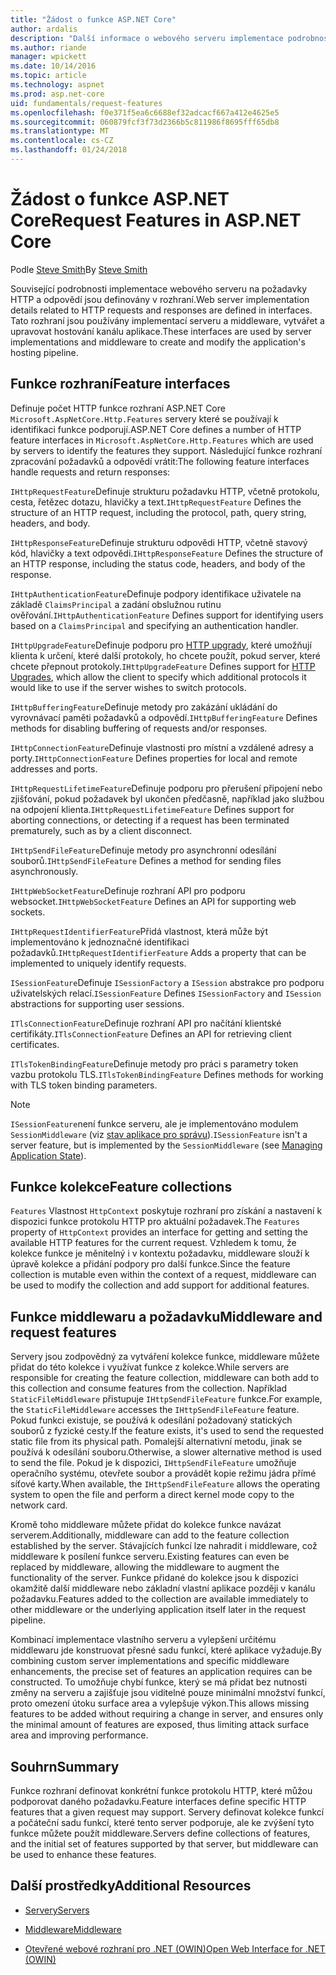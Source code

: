 ```yaml
---
title: "Žádost o funkce ASP.NET Core"
author: ardalis
description: "Další informace o webového serveru implementace podrobnosti týkající se požadavků HTTP a odpovědí, které jsou definovány v rozhraní pro ASP.NET Core."
ms.author: riande
manager: wpickett
ms.date: 10/14/2016
ms.topic: article
ms.technology: aspnet
ms.prod: asp.net-core
uid: fundamentals/request-features
ms.openlocfilehash: f0e371f5ea6c6688ef32adcacf667a412e4625e5
ms.sourcegitcommit: 060879fcf3f73d2366b5c811986f8695fff65db8
ms.translationtype: MT
ms.contentlocale: cs-CZ
ms.lasthandoff: 01/24/2018
---
```

# <a name="request-features-in-aspnet-core"></a><span data-ttu-id="3b34d-103">Žádost o funkce ASP.NET Core</span><span class="sxs-lookup"><span data-stu-id="3b34d-103">Request Features in ASP.NET Core</span></span>

<span data-ttu-id="3b34d-104">Podle [Steve Smith](https://ardalis.com/)</span><span class="sxs-lookup"><span data-stu-id="3b34d-104">By [Steve Smith](https://ardalis.com/)</span></span>

<span data-ttu-id="3b34d-105">Související podrobnosti implementace webového serveru na požadavky HTTP a odpovědí jsou definovány v rozhraní.</span><span class="sxs-lookup"><span data-stu-id="3b34d-105">Web server implementation details related to HTTP requests and responses are defined in interfaces.</span></span> <span data-ttu-id="3b34d-106">Tato rozhraní jsou používány implementací serveru a middleware, vytvářet a upravovat hostování kanálu aplikace.</span><span class="sxs-lookup"><span data-stu-id="3b34d-106">These interfaces are used by server implementations and middleware to create and modify the application's hosting pipeline.</span></span>

## <a name="feature-interfaces"></a><span data-ttu-id="3b34d-107">Funkce rozhraní</span><span class="sxs-lookup"><span data-stu-id="3b34d-107">Feature interfaces</span></span>

<span data-ttu-id="3b34d-108">Definuje počet HTTP funkce rozhraní ASP.NET Core `Microsoft.AspNetCore.Http.Features` servery které se používají k identifikaci funkce podporují.</span><span class="sxs-lookup"><span data-stu-id="3b34d-108">ASP.NET Core defines a number of HTTP feature interfaces in `Microsoft.AspNetCore.Http.Features` which are used by servers to identify the features they support.</span></span> <span data-ttu-id="3b34d-109">Následující funkce rozhraní zpracování požadavků a odpovědí vrátit:</span><span class="sxs-lookup"><span data-stu-id="3b34d-109">The following feature interfaces handle requests and return responses:</span></span>

<span data-ttu-id="3b34d-110">`IHttpRequestFeature`Definuje strukturu požadavku HTTP, včetně protokolu, cesta, řetězec dotazu, hlavičky a text.</span><span class="sxs-lookup"><span data-stu-id="3b34d-110">`IHttpRequestFeature` Defines the structure of an HTTP request, including the protocol, path, query string, headers, and body.</span></span>

<span data-ttu-id="3b34d-111">`IHttpResponseFeature`Definuje strukturu odpovědi HTTP, včetně stavový kód, hlavičky a text odpovědi.</span><span class="sxs-lookup"><span data-stu-id="3b34d-111">`IHttpResponseFeature` Defines the structure of an HTTP response, including the status code, headers, and body of the response.</span></span>

<span data-ttu-id="3b34d-112">`IHttpAuthenticationFeature`Definuje podpory identifikace uživatele na základě `ClaimsPrincipal` a zadání obslužnou rutinu ověřování.</span><span class="sxs-lookup"><span data-stu-id="3b34d-112">`IHttpAuthenticationFeature` Defines support for identifying users based on a `ClaimsPrincipal` and specifying an authentication handler.</span></span>

<span data-ttu-id="3b34d-113">`IHttpUpgradeFeature`Definuje podporu pro [HTTP upgrady](https://tools.ietf.org/html/rfc2616.html#section-14.42), které umožňují klienta k určení, které další protokoly, ho chcete použít, pokud server, které chcete přepnout protokoly.</span><span class="sxs-lookup"><span data-stu-id="3b34d-113">`IHttpUpgradeFeature` Defines support for [HTTP Upgrades](https://tools.ietf.org/html/rfc2616.html#section-14.42), which allow the client to specify which additional protocols it would like to use if the server wishes to switch protocols.</span></span>

<span data-ttu-id="3b34d-114">`IHttpBufferingFeature`Definuje metody pro zakázání ukládání do vyrovnávací paměti požadavků a odpovědí.</span><span class="sxs-lookup"><span data-stu-id="3b34d-114">`IHttpBufferingFeature` Defines methods for disabling buffering of requests and/or responses.</span></span>

<span data-ttu-id="3b34d-115">`IHttpConnectionFeature`Definuje vlastnosti pro místní a vzdálené adresy a porty.</span><span class="sxs-lookup"><span data-stu-id="3b34d-115">`IHttpConnectionFeature` Defines properties for local and remote addresses and ports.</span></span>

<span data-ttu-id="3b34d-116">`IHttpRequestLifetimeFeature`Definuje podporu pro přerušení připojení nebo zjišťování, pokud požadavek byl ukončen předčasně, například jako službou na odpojení klienta.</span><span class="sxs-lookup"><span data-stu-id="3b34d-116">`IHttpRequestLifetimeFeature` Defines support for aborting connections, or detecting if a request has been terminated prematurely, such as by a client disconnect.</span></span>

<span data-ttu-id="3b34d-117">`IHttpSendFileFeature`Definuje metody pro asynchronní odesílání souborů.</span><span class="sxs-lookup"><span data-stu-id="3b34d-117">`IHttpSendFileFeature` Defines a method for sending files asynchronously.</span></span>

<span data-ttu-id="3b34d-118">`IHttpWebSocketFeature`Definuje rozhraní API pro podporu websocket.</span><span class="sxs-lookup"><span data-stu-id="3b34d-118">`IHttpWebSocketFeature` Defines an API for supporting web sockets.</span></span>

<span data-ttu-id="3b34d-119">`IHttpRequestIdentifierFeature`Přidá vlastnost, která může být implementováno k jednoznačné identifikaci požadavků.</span><span class="sxs-lookup"><span data-stu-id="3b34d-119">`IHttpRequestIdentifierFeature` Adds a property that can be implemented to uniquely identify requests.</span></span>

<span data-ttu-id="3b34d-120">`ISessionFeature`Definuje `ISessionFactory` a `ISession` abstrakce pro podporu uživatelských relací.</span><span class="sxs-lookup"><span data-stu-id="3b34d-120">`ISessionFeature` Defines `ISessionFactory` and `ISession` abstractions for supporting user sessions.</span></span>

<span data-ttu-id="3b34d-121">`ITlsConnectionFeature`Definuje rozhraní API pro načítání klientské certifikáty.</span><span class="sxs-lookup"><span data-stu-id="3b34d-121">`ITlsConnectionFeature` Defines an API for retrieving client certificates.</span></span>

<span data-ttu-id="3b34d-122">`ITlsTokenBindingFeature`Definuje metody pro práci s parametry token vazbu protokolu TLS.</span><span class="sxs-lookup"><span data-stu-id="3b34d-122">`ITlsTokenBindingFeature` Defines methods for working with TLS token binding parameters.</span></span>

> [!NOTE]
> <span data-ttu-id="3b34d-123">`ISessionFeature`není funkce serveru, ale je implementováno modulem `SessionMiddleware` (viz [stav aplikace pro správu](app-state.md)).</span><span class="sxs-lookup"><span data-stu-id="3b34d-123">`ISessionFeature` isn't a server feature, but is implemented by the `SessionMiddleware` (see [Managing Application State](app-state.md)).</span></span>

## <a name="feature-collections"></a><span data-ttu-id="3b34d-124">Funkce kolekce</span><span class="sxs-lookup"><span data-stu-id="3b34d-124">Feature collections</span></span>

<span data-ttu-id="3b34d-125">`Features` Vlastnost `HttpContext` poskytuje rozhraní pro získání a nastavení k dispozici funkce protokolu HTTP pro aktuální požadavek.</span><span class="sxs-lookup"><span data-stu-id="3b34d-125">The `Features` property of `HttpContext` provides an interface for getting and setting the available HTTP features for the current request.</span></span> <span data-ttu-id="3b34d-126">Vzhledem k tomu, že kolekce funkce je měnitelný i v kontextu požadavku, middleware slouží k úpravě kolekce a přidání podpory pro další funkce.</span><span class="sxs-lookup"><span data-stu-id="3b34d-126">Since the feature collection is mutable even within the context of a request, middleware can be used to modify the collection and add support for additional features.</span></span>

## <a name="middleware-and-request-features"></a><span data-ttu-id="3b34d-127">Funkce middlewaru a požadavku</span><span class="sxs-lookup"><span data-stu-id="3b34d-127">Middleware and request features</span></span>

<span data-ttu-id="3b34d-128">Servery jsou zodpovědný za vytváření kolekce funkce, middleware můžete přidat do této kolekce i využívat funkce z kolekce.</span><span class="sxs-lookup"><span data-stu-id="3b34d-128">While servers are responsible for creating the feature collection, middleware can both add to this collection and consume features from the collection.</span></span> <span data-ttu-id="3b34d-129">Například `StaticFileMiddleware` přistupuje `IHttpSendFileFeature` funkce.</span><span class="sxs-lookup"><span data-stu-id="3b34d-129">For example, the `StaticFileMiddleware` accesses the `IHttpSendFileFeature` feature.</span></span> <span data-ttu-id="3b34d-130">Pokud funkci existuje, se používá k odesílání požadovaný statických souborů z fyzické cesty.</span><span class="sxs-lookup"><span data-stu-id="3b34d-130">If the feature exists, it's used to send the requested static file from its physical path.</span></span> <span data-ttu-id="3b34d-131">Pomalejší alternativní metodu, jinak se používá k odesílání souboru.</span><span class="sxs-lookup"><span data-stu-id="3b34d-131">Otherwise, a slower alternative method is used to send the file.</span></span> <span data-ttu-id="3b34d-132">Pokud je k dispozici, `IHttpSendFileFeature` umožňuje operačního systému, otevřete soubor a provádět kopie režimu jádra přímé síťové karty.</span><span class="sxs-lookup"><span data-stu-id="3b34d-132">When available, the `IHttpSendFileFeature` allows the operating system to open the file and perform a direct kernel mode copy to the network card.</span></span>

<span data-ttu-id="3b34d-133">Kromě toho middleware můžete přidat do kolekce funkce navázat serverem.</span><span class="sxs-lookup"><span data-stu-id="3b34d-133">Additionally, middleware can add to the feature collection established by the server.</span></span> <span data-ttu-id="3b34d-134">Stávajících funkcí lze nahradit i middleware, což middleware k posílení funkce serveru.</span><span class="sxs-lookup"><span data-stu-id="3b34d-134">Existing features can even be replaced by middleware, allowing the middleware to augment the functionality of the server.</span></span> <span data-ttu-id="3b34d-135">Funkce přidané do kolekce jsou k dispozici okamžitě další middleware nebo základní vlastní aplikace později v kanálu požadavku.</span><span class="sxs-lookup"><span data-stu-id="3b34d-135">Features added to the collection are available immediately to other middleware or the underlying application itself later in the request pipeline.</span></span>

<span data-ttu-id="3b34d-136">Kombinací implementace vlastního serveru a vylepšení určitému middlewaru jde konstruovat přesné sadu funkcí, které aplikace vyžaduje.</span><span class="sxs-lookup"><span data-stu-id="3b34d-136">By combining custom server implementations and specific middleware enhancements, the precise set of features an application requires can be constructed.</span></span> <span data-ttu-id="3b34d-137">To umožňuje chybí funkce, který se má přidat bez nutnosti změny na serveru a zajišťuje jsou viditelné pouze minimální množství funkcí, proto omezení útoku surface area a vylepšuje výkon.</span><span class="sxs-lookup"><span data-stu-id="3b34d-137">This allows missing features to be added without requiring a change in server, and ensures only the minimal amount of features are exposed, thus limiting attack surface area and improving performance.</span></span>

## <a name="summary"></a><span data-ttu-id="3b34d-138">Souhrn</span><span class="sxs-lookup"><span data-stu-id="3b34d-138">Summary</span></span>

<span data-ttu-id="3b34d-139">Funkce rozhraní definovat konkrétní funkce protokolu HTTP, které můžou podporovat daného požadavku.</span><span class="sxs-lookup"><span data-stu-id="3b34d-139">Feature interfaces define specific HTTP features that a given request may support.</span></span> <span data-ttu-id="3b34d-140">Servery definovat kolekce funkcí a počáteční sadu funkcí, které tento server podporuje, ale ke zvýšení tyto funkce můžete použít middleware.</span><span class="sxs-lookup"><span data-stu-id="3b34d-140">Servers define collections of features, and the initial set of features supported by that server, but middleware can be used to enhance these features.</span></span>

## <a name="additional-resources"></a><span data-ttu-id="3b34d-141">Další prostředky</span><span class="sxs-lookup"><span data-stu-id="3b34d-141">Additional Resources</span></span>

* [<span data-ttu-id="3b34d-142">Servery</span><span class="sxs-lookup"><span data-stu-id="3b34d-142">Servers</span></span>](servers/index.md)

* [<span data-ttu-id="3b34d-143">Middleware</span><span class="sxs-lookup"><span data-stu-id="3b34d-143">Middleware</span></span>](middleware.md)

* [<span data-ttu-id="3b34d-144">Otevřené webové rozhraní pro .NET (OWIN)</span><span class="sxs-lookup"><span data-stu-id="3b34d-144">Open Web Interface for .NET (OWIN)</span></span>](owin.md)
